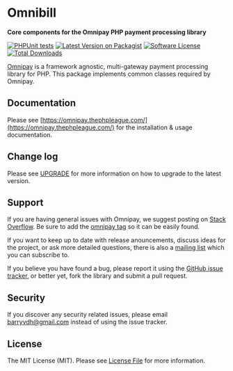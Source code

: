 # Omnibill

**Core components for the Omnipay PHP payment processing library**

[![PHPUnit tests](https://github.com/thephpleague/omnipay-common/actions/workflows/phpunit.yml/badge.svg)](https://github.com/thephpleague/omnipay-common/actions/workflows/phpunit.yml)
[![Latest Version on Packagist][ico-version]][link-packagist]
[![Software License][ico-license]](LICENSE.md)
[![Total Downloads][ico-downloads]][link-downloads]

[Omnipay](https://github.com/thephpleague/omnipay) is a framework agnostic, multi-gateway payment
processing library for PHP. This package implements common classes required by Omnipay.

## Documentation

Please see [https://omnipay.thephpleague.com/](https://omnipay.thephpleague.com/) for the installation & usage documentation.

## Change log

Please see [UPGRADE](UPGRADE.md) for more information on how to upgrade to the latest version.

## Support

If you are having general issues with Omnipay, we suggest posting on
[Stack Overflow](http://stackoverflow.com/). Be sure to add the
[omnipay tag](http://stackoverflow.com/questions/tagged/omnipay) so it can be easily found.

If you want to keep up to date with release anouncements, discuss ideas for the project,
or ask more detailed questions, there is also a [mailing list](https://groups.google.com/forum/#!forum/omnipay) which
you can subscribe to.

If you believe you have found a bug, please report it using the [GitHub issue tracker](https://github.com/thephpleague/omnipay-common/issues),
or better yet, fork the library and submit a pull request.


## Security

If you discover any security related issues, please email barryvdh@gmail.com instead of using the issue tracker.


## License

The MIT License (MIT). Please see [License File](LICENSE.md) for more information.

[ico-version]: https://img.shields.io/packagist/v/omnipay/common.svg?style=flat
[ico-license]: https://img.shields.io/badge/license-MIT-brightgreen.svg?style=flat
[ico-build]: https://img.shields.io/travis/thephpleague/omnipay-common/master.svg?style=flat
[ico-downloads]: https://img.shields.io/packagist/dt/omnipay/common.svg?style=flat

[link-packagist]: https://packagist.org/packages/omnipay/common
[link-travis]: https://travis-ci.org/thephpleague/omnipay-common
[link-downloads]: https://packagist.org/packages/omnipay/common
[link-contributors]: ../../contributors
